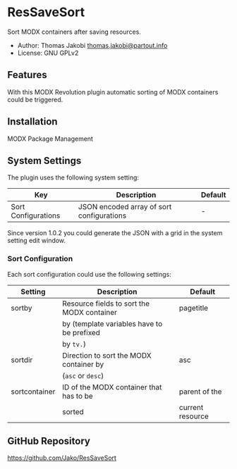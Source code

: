 # ResSaveSort

Sort MODX containers after saving resources.

- Author: Thomas Jakobi <thomas.jakobi@partout.info>
- License: GNU GPLv2

## Features

With this MODX Revolution plugin automatic sorting of MODX containers could be
triggered.

## Installation

MODX Package Management

## System Settings

The plugin uses the following system setting:

Key                 | Description                               | Default
------------------- | ----------------------------------------- | -------
Sort Configurations | JSON encoded array of sort configurations | -

Since version 1.0.2 you could generate the JSON with a grid in the system
setting edit window.

### Sort Configuration

Each sort configuration could use the following settings:

Setting       | Description                                  | Default
------------- | -------------------------------------------- | ----------------
sortby        | Resource fields to sort the MODX container   | pagetitle
              | by (template variables have to be prefixed   |
              | by `tv.`)                                    |
sortdir       | Direction to sort the MODX container by      | asc
              | (`asc` or `desc`)                            |
sortcontainer | ID of the MODX container that has to be      | parent of the
              | sorted                                       | current resource

## GitHub Repository

https://github.com/Jako/ResSaveSort
